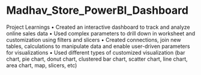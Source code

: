 # Madhav_Store_PowerBI_Dashboard

Project Learnings
• Created an interactive dashboard to track and analyze online sales data
• Used complex parameters to drill down in worksheet and customization using filters and slicers
• Created connections, join new tables, calculations to manipulate data and enable user-driven parameters for visualizations
• Used different types of customized visualization (bar chart, pie chart, donut chart, clustered bar chart, scatter chart, line chart, area chart, map, slicers, etc)
